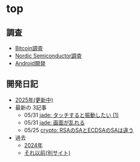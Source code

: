 # top

## 調査

* [Bitcoin調査](bitcoin/index.md)
* [Nordic Semiconductor調査](nrf/index.md)
* [Android開発](android/index.md)

## 開発日記

* [2025年(更新中)](devwork2025.md)
* 最新の 3記事
  * 05/31 [jade: タッチすると振動したい (1)](2025/05/20250531-m52.md)
  * 05/31 [jade: 画面が乱れる](2025/05/20250531-m5.md)
  * 05/25 [crypto: RSAのSAとECDSAのSAは違う](2025/05/20250525-sa.md)
* 過去
  * [2024年](devwork2024.md)
  * [それ以前(別サイト)](https://hiro99ma.blogspot.com/)

